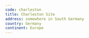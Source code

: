 ```yaml
---
code: charleston
title: Charleston Site
address: somewhere in South Germany
country: Germany
continent: Europe
---
```

